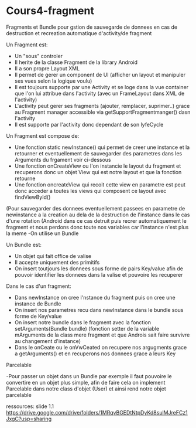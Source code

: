 # Cours4-fragment
Fragments et Bundle pour gstion de sauvegarde de donnees en cas de destruction et recreation automatique d'activity/de fragment


Un Fragment est:

- Un "sous" controler
- Il herite de la classe Fragment de la library Android
- Il a son propre Layout XML
- Il permet de gerer un component de UI (afficher un layout et manipuler ses vues selon la logique voulu)
- Il est toujours supporte par une Activity et se loge dans la vue container que l'on lui attribue dans l'activity (avec un FrameLayout dans XML de l'activity)
- L'activity peut gerer ses fragments (ajouter, remplacer, suprimer..) grace au Fragment manager accessible via getSupportFragmentmanger() dasn l'activity
- Il est supporte par l'activity donc dependant de son lyfeCycle

Un Fragment est compose de:

- Une fonction static newInstance() qui permet de creer une instance et la retourner et eventuellement de sauvegarder des parametres dans les Arguments du frgament voir ci-dessous
- Une fonction onCreateView ou l'on instancie le layout du fragment et recuperons donc un objet View qui est notre layout et que la fonction retourne
- Une fonction oncreateView qui recoit cette view en parametre est peut donc acceder a toutes les views qui composent ce layout avec findViewById()

(Pour sauvegarder des donnees eventuellement passees en parametre de newinstance a la creation au dela de la destruction de l'instance dans le cas d'une rotation (Android dans ce cas detruit puis recrer automatiquement le fragment et nous perdons donc toute nos variables car l'instance n'est plus la meme
-On utilise un Bundle 

Un Bundle est:

- Un objet qui fait office de valise
- Il accepte uniquement des primitifs
- On insert toutjours les donnees sous forme de pairs Key/value afin de pouvoir identifier les donnees dans la valise et pouvoire les recuperer 

Dans le cas d'un fragment:

- Dans newInstance on cree l'nstance du fragment puis on cree une instance de Bundle
- On insert nos parametres recu dans newInstance dans le bundle sous forme de Key/value
- On insert notre bundle dans le fragment avec la fonction setArguments(Bundle bundle) (fonction setter de la variable mArguments de la class mere fragment et que Androis sait faire survivre au changement d'instance)
- Dans le onCeate ou le onVwCeated on recupere nos argugments grace a getArguments() et en recuperons nos donnees grace a leurs Key


Parcelable

-Pour passer un objet dans un Bundle par exemple il faut pouvoire le convertire en un objet plus simple, afin de faire cela on implement Parcelable dans notre class d'objet (User) et ainsi rend notre objet parcelable

ressources: slide 1.1
https://drive.google.com/drive/folders/1MRqvBGEDtNtpDyKd8sulMJreFCz1JxgC?usp=sharing

